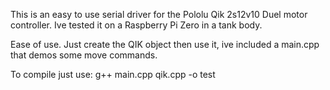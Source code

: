 This is an easy to use serial driver for the Pololu Qik 2s12v10 Duel motor controller.
Ive tested it on a Raspberry Pi Zero in a tank body.

Ease of use.
Just create the QIK object then use it, ive included a main.cpp that demos some move commands.

To compile just use:  g++ main.cpp qik.cpp -o test
